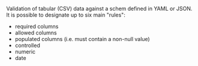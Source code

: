 Validation of tabular (CSV) data against a schem defined in YAML or JSON.  It is possible to designate up to six main "rules":
* required columns
* allowed columns
* populated columns (i.e. must contain a non-null value)
* controlled
* numeric
* date
